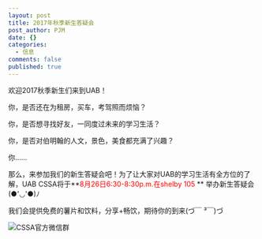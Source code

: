 ```yaml
---
layout: post
title: 2017年秋季新生答疑会
post_author: PJM
date: {}
categories:
  - 信息
comments: false
published: true
---
```


欢迎2017秋季新生们来到UAB！

你，是否还在为租房，买车，考驾照而烦恼？

你，是否想寻找好友，一同度过未来的学习生活？

你，是否对伯明翰的人文，景色，美食都充满了兴趣？

你……

那么，来参加我们的新生答疑会吧！为了让大家对UAB的学习生活有全方位的了解，UAB CSSA将于**<font color="red">8月26日6:30-8:30p.m.在shelby 105 </font>** 举办新生答疑会(●'◡'●)ﾉ

我们会提供免费的薯片和饮料，分享+畅饮，期待你的到来(づ￣ ³￣)づ

![CSSA官方微信群](http://i.imgur.com/NtKAaus.jpg)
